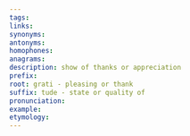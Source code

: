 ```yaml
---
tags: 
links: 
synonyms: 
antonyms: 
homophones: 
anagrams: 
description: show of thanks or appreciation
prefix: 
root: grati - pleasing or thank
suffix: tude - state or quality of
pronunciation: 
example: 
etymology:
---
```

